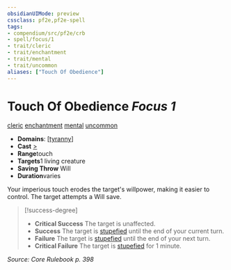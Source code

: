 ```yaml
---
obsidianUIMode: preview
cssclass: pf2e,pf2e-spell
tags:
- compendium/src/pf2e/crb
- spell/focus/1
- trait/cleric
- trait/enchantment
- trait/mental
- trait/uncommon
aliases: ["Touch Of Obedience"]
---
```

# Touch Of Obedience *Focus 1*   
[cleric](../../Rules/traits/cleric.md)  [enchantment](../../Rules/traits/enchantment.md)  [mental](../../Rules/traits/mental.md)  [uncommon](../../Rules/traits/uncommon.md)  

- **Domains**: [[tyranny](../setting/domains.md#Tyranny)]
- **Cast** [>](../../Rules/core-rulebook/chapter-9-playing-the-game.md#Actions "Single Action") 
- **Range**touch
- **Targets**1 living creature
- **Saving Throw** Will
- **Duration**varies

Your imperious touch erodes the target's willpower, making it easier to control. The target attempts a Will save.

> [!success-degree] 
> - **Critical Success** The target is unaffected.
> - **Success** The target is [stupefied](../../Rules/conditions.md#Stupefied) until the end of your current turn.
> - **Failure** The target is [stupefied](../../Rules/conditions.md#Stupefied) until the end of your next turn.
> - **Critical Failure** The target is [stupefied](../../Rules/conditions.md#Stupefied) for 1 minute.

*Source: Core Rulebook p. 398*
